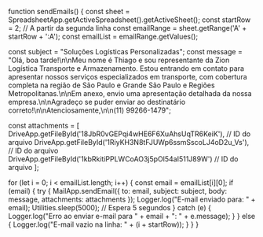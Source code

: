 function sendEmails() {
  const sheet = SpreadsheetApp.getActiveSpreadsheet().getActiveSheet();
  const startRow = 2; // A partir da segunda linha
  const emailRange = sheet.getRange('A' + startRow + ':A');
  const emailList = emailRange.getValues();
  
  const subject = "Soluções Logísticas Personalizadas";
  const message = "Olá, boa tarde!\n\nMeu nome é Thiago e sou representante da Zion Logística Transporte e Armazenamento. Estou entrando em contato para apresentar nossos serviços especializados em transporte, com cobertura completa na região de São Paulo e Grande São Paulo e Regiões Metropolitanas.\n\nEm anexo, envio uma apresentação detalhada da nossa empresa.\n\nAgradeço se puder enviar ao destinatário correto!\n\nAtenciosamente,\n\n(11) 99266-1479";

  const attachments = [
    DriveApp.getFileById('18JbR0vGEPqi4wHE6F6XuAhsUqTR6KeiK'), // ID do arquivo
    DriveApp.getFileById('1RiyKH3N8tFJUWp6ssmSscoLJ4oD2u_Vs'), // ID do arquivo
    DriveApp.getFileById('1kbRkitiPPLWCoAO3j5pOl54aI511J89W')  // ID do arquivo
  ];

  for (let i = 0; i < emailList.length; i++) {
    const email = emailList[i][0];
    if (email) {
      try {
        MailApp.sendEmail({
          to: email,
          subject: subject,
          body: message,
          attachments: attachments
        });
        Logger.log("E-mail enviado para: " + email);
        Utilities.sleep(5000); // Espera 5 segundos
      } catch (e) {
        Logger.log("Erro ao enviar e-mail para " + email + ": " + e.message);
      }
    } else {
      Logger.log("E-mail vazio na linha: " + (i + startRow));
    }
  }
}
